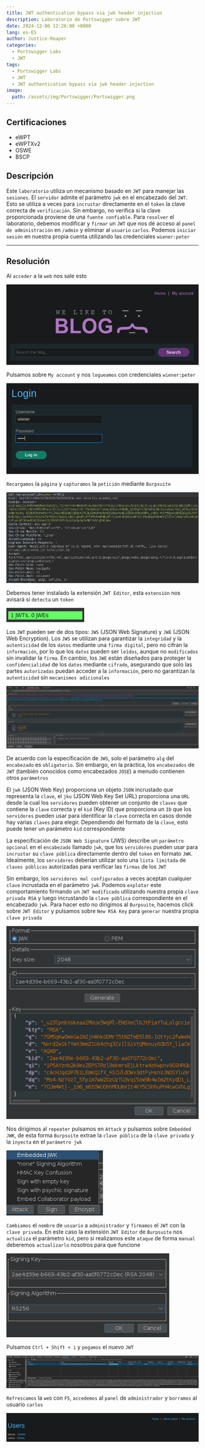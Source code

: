 ```yaml
---
title: JWT authentication bypass via jwk header injection
description: Laboratorio de Portswigger sobre JWT
date: 2024-12-06 12:26:00 +0800
lang: es-ES
author: Justice-Reaper
categories:
  - Portswigger Labs
  - JWT
tags:
  - Portswigger Labs
  - JWT
  - JWT authentication bypass via jwk header injection
image:
  path: /assets/img/Portswigger/Portswigger.png
---
```


## Certificaciones

- eWPT
- eWPTXv2
- OSWE
- BSCP
  
## Descripción

Este `laboratorio` utiliza un mecanismo basado en `JWT` para manejar las `sesiones`. El `servidor` admite el parámetro `jwk` en el encabezado del `JWT`. Esto se utiliza a veces para `incrustar` directamente en el `token` la clave correcta de `verificación`. Sin embargo, no verifica si la clave proporcionada proviene de una `fuente confiable`. Para `resolver` el laboratorio, debemos modificar y `firmar` un `JWT` que nos dé acceso al `panel de administración` en `/admin` y eliminar al `usuario` `carlos`. Podemos `iniciar sesión` en nuestra propia cuenta utilizando las credenciales `wiener:peter`

---

## Resolución

Al `acceder` a la `web` nos sale esto

![](/assets/img/JWT-Lab-4/image_1.png)

Pulsamos sobre `My account` y nos `logueamos` con credenciales `wiener:peter`

![](/assets/img/JWT-Lab-4/image_2.png)

`Recargamos` la `página` y `capturamos` la `petición` mediante `Burpsuite`

![](/assets/img/JWT-Lab-4/image_3.png)

Debemos tener instalado la extensión `JWT Editor`, esta `extensión` nos avisará si `detecta` un `token`

![](/assets/img/JWT-Lab-4/image_4.png)

Los `JWT` pueden ser de dos tipos: `JWS` (JSON Web Signature) y `JWE` (JSON Web Encryption). Los `JWS` se utilizan para garantizar la `integridad` y la `autenticidad` de los `datos` mediante una `firma digital`, pero no cifran la `información`, por lo que los `datos` pueden ser `leídos`, aunque no `modificados` sin invalidar la `firma`. En cambio, los `JWE` están diseñados para proteger la `confidencialidad` de los `datos` mediante `cifrado`, asegurando que solo las partes `autorizadas` puedan acceder a la `información`, pero no garantizan la `autenticidad` sin `mecanismos adicionales`

![](/assets/img/JWT-Lab-4/image_5.png)

De acuerdo con la especificación de `JWS`, solo el parámetro `alg` del `encabezado` es `obligatorio`. Sin embargo, en la práctica, los `encabezados` de `JWT` (también conocidos como encabezados `JOSE`) a menudo contienen otros `parámetros`

El `jwk` (JSON Web Key) proporciona un objeto `JSON` incrustado que representa la `clave`, el `jku` (JSON Web Key Set URL) proporciona una `URL` desde la cual los `servidores` pueden obtener un conjunto de `claves` que contiene la `clave` correcta y el `kid` (Key ID) que proporciona un `ID` que los `servidores` pueden usar para identificar la `clave` correcta en casos donde hay varias `claves` para elegir. Dependiendo del formato de la `clave`, esto puede tener un parámetro `kid` correspondiente

La especificación de `JSON Web Signature` (JWS) describe un `parámetro opcional` en el `encabezado` llamado `jwk`, que los `servidores` pueden usar para `incrustar` su `clave pública` directamente dentro del `token` en formato `JWK`. Idealmente, los `servidores` deberían utilizar solo una `lista limitada` de `claves públicas` autorizadas para verificar las `firmas` de los `JWT`

Sin embargo, los `servidores mal configurados` a veces aceptan cualquier `clave` incrustada en el parámetro `jwk`. Podemos `explotar` este comportamiento firmando un `JWT modificado` utilizando nuestra propia `clave privada RSA` y luego incrustando la `clave pública` correspondiente en el encabezado `jwk`. Para hacer esto no dirigimos al `Burpsuite`, hacemos click sobre `JWT Editor` y pulsamos sobre `New RSA Key` para `generar` nuestra propia `clave privada`

![](/assets/img/JWT-Lab-4/image_6.png)

Nos dirigimos al `repeater` pulsamos en `Attack` y pulsamos sobre `Embedded JWK`, de esta forma `Burpsuite` extrae la `clave pública` de la `clave privada` y la `inyecta` en el `parámetro jwk`

![](/assets/img/JWT-Lab-4/image_7.png)

`Cambiamos` el `nombre` de `usuario` a `administrador` y `firmamos` el `JWT` con la `clave privada`. En este caso la extensión `JWT Editor` de `Burpsuite` nos `actualiza` el parámetro `kid`, pero si realizamos este `ataque` de forma `manual` deberemos `actualizarlo` nosotros para que funcione

![](/assets/img/JWT-Lab-4/image_8.png)

Pulsamos `Ctrl + Shift + i` y `pegamos` el nuevo `JWT`

![](/assets/img/JWT-Lab-4/image_9.png)

`Refrescamos` la `web` con `F5`, `accedemos` al `panel` de `administrador` y `borramos` al usuario `carlos`

![](/assets/img/JWT-Lab-4/image_10.png)
